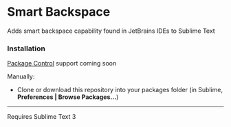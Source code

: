 # Smart Backspace
Adds smart backspace capability found in JetBrains IDEs to Sublime Text

### Installation

[Package Control](https://packagecontrol.io) support coming soon

Manually:
* Clone or download this repository into your packages folder (in Sublime, **Preferences | Browse Packages...**)

---
Requires Sublime Text 3

